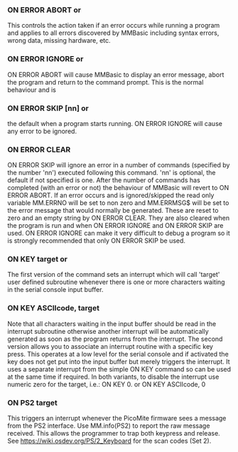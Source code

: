 

### ON ERROR ABORT or

This controls the action taken if an error occurs while running a program and applies to all errors discovered by MMBasic including syntax errors, wrong data, missing hardware, etc.

### ON ERROR IGNORE or

ON ERROR ABORT will cause MMBasic to display an error message, abort the program and return to the command prompt. This is the normal behaviour and is

### ON ERROR SKIP [nn] or

the default when a program starts running. ON ERROR IGNORE will cause any error to be ignored.

### ON ERROR CLEAR

ON ERROR SKIP will ignore an error in a number of commands (specified by the number 'nn') executed following this command. 'nn' is optional, the default if not specified is one. After the number of commands has completed (with an error or not) the behaviour of MMBasic will revert to ON ERROR ABORT. If an error occurs and is ignored/skipped the read only variable MM.ERRNO will be set to non zero and MM.ERRMSG$ will be set to the error message that would normally be generated. These are reset to zero and an empty string by ON ERROR CLEAR. They are also cleared when the program is run and when ON ERROR IGNORE and ON ERROR SKIP are used. ON ERROR IGNORE can make it very difficult to debug a program so it is strongly recommended that only ON ERROR SKIP be used.

### ON KEY target or

The first version of the command sets an interrupt which will call 'target' user defined subroutine whenever there is one or more characters waiting in the serial console input buffer.

### ON KEY ASCIIcode, target

Note that all characters waiting in the input buffer should be read in the interrupt subroutine otherwise another interrupt will be automatically generated as soon as the program returns from the interrupt. The second version allows you to associate an interrupt routine with a specific key press. This operates at a low level for the serial console and if activated the key does not get put into the input buffer but merely triggers the interrupt. It uses a separate interrupt from the simple ON KEY command so can be used at the same time if required. In both variants, to disable the interrupt use numeric zero for the target, i.e.: ON KEY 0. or ON KEY ASCIIcode, 0

### ON PS2 target

This triggers an interrupt whenever the PicoMite firmware sees a message from the PS2 interface. Use MM.info(PS2) to report the raw message received. This allows the programmer to trap both keypress and release. See https://wiki.osdev.org/PS/2_Keyboard for the scan codes (Set 2).